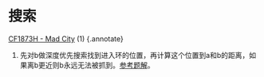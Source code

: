 # 搜索

[CF1873H - Mad City](https://codeforces.com/contest/1873/problem/H) (1)
{.annotate}

1. 先对b做深度优先搜索找到进入环的位置，再计算这个位置到a和b的距离，如果离b更近则b永远无法被抓到。[参考题解](https://codeforces.com/contest/1873/submission/224446642)。
